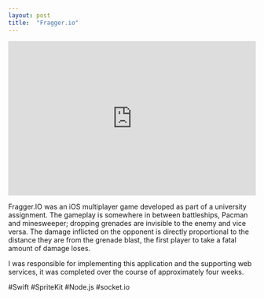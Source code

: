 ```yaml
---
layout: post
title:  "Fragger.io"
---
```


<iframe width="100%" height="315" src="https://www.youtube.com/embed/EsIdTm7zra4" frameborder="0" allow="accelerometer; autoplay; encrypted-media; gyroscope; picture-in-picture" allowfullscreen></iframe>

Fragger.IO was an iOS multiplayer game developed as part of a university assignment. The gameplay is somewhere in between battleships, Pacman and minesweeper; dropping grenades are invisible to the enemy and vice versa. The damage inflicted on the opponent is directly proportional to the distance they are from the grenade blast, the first player to take a fatal amount of damage loses. 

I was responsible for implementing this application and the supporting web services, it was completed over the course of approximately four weeks. 

#Swift #SpriteKit #Node.js #socket.io